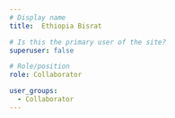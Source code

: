 ```yaml
---
# Display name
title:  Ethiopia Bisrat

# Is this the primary user of the site?
superuser: false

# Role/position
role: Collaborator

user_groups:
  - Collaborator
---
```

